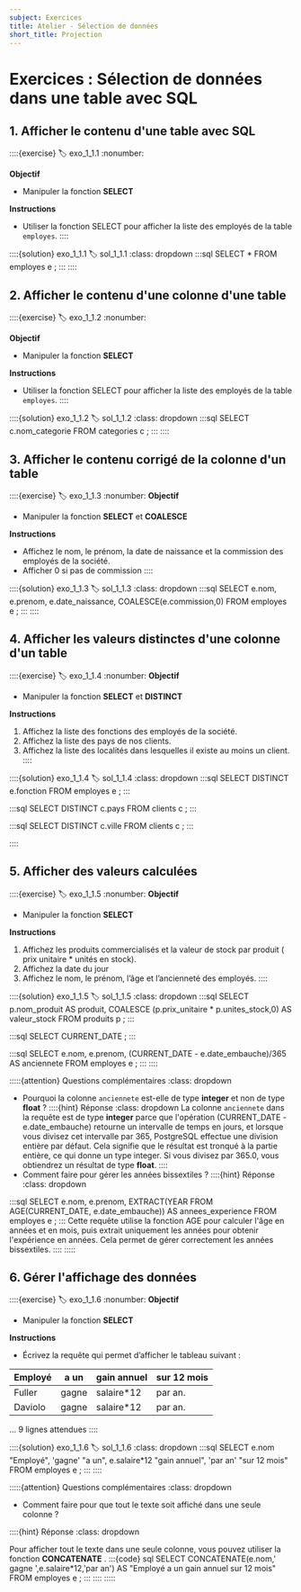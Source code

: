 ```yaml
---
subject: Exercices
title: Atelier - Sélection de données
short_title: Projection
---
```


# Exercices : Sélection de données dans une table avec SQL

## 1. Afficher le contenu d'une table avec SQL
::::{exercise}
:label: exo_1_1.1
:nonumber:

**Objectif**
- Manipuler la fonction **SELECT**

**Instructions**
- Utiliser la fonction SELECT pour afficher la liste des employés de la table `employes`.
::::

::::{solution} exo_1_1.1
:label: sol_1_1.1
:class: dropdown
:::sql
SELECT * FROM employes e ;
:::
::::

## 2. Afficher le contenu d'une colonne d'une table
::::{exercise}
:label: exo_1_1.2
:nonumber:

**Objectif**
- Manipuler la fonction **SELECT**

**Instructions**
- Utiliser la fonction SELECT pour afficher la liste des employés de la table `employes`.
::::

::::{solution} exo_1_1.2
:label: sol_1_1.2
:class: dropdown
:::sql
SELECT c.nom_categorie FROM categories c ;
:::
::::

## 3. Afficher le contenu corrigé de la colonne d'un table

::::{exercise}
:label: exo_1_1.3
:nonumber:
**Objectif**
- Manipuler la fonction **SELECT** et **COALESCE**

**Instructions**
- Affichez le nom, le prénom, la date de naissance et la commission des employés de la société.
- Afficher 0 si pas de commission
::::

::::{solution} exo_1_1.3
:label: sol_1_1.3
:class: dropdown
:::sql
SELECT 
    e.nom, 
    e.prenom, 
    e.date_naissance, 
    COALESCE(e.commission,0) 
FROM employes e ;
:::
::::

## 4. Afficher les valeurs distinctes d'une colonne d'un table

::::{exercise}
:label: exo_1_1.4
:nonumber:
**Objectif**
- Manipuler la fonction **SELECT** et **DISTINCT**

**Instructions**
1. Affichez la liste des fonctions des employés de la société.
2. Affichez la liste des pays de nos clients.
3. Affichez la liste des localités dans lesquelles il existe au moins un client.
::::

::::{solution} exo_1_1.4
:label: sol_1_1.4
:class: dropdown
:::sql
SELECT DISTINCT
    e.fonction 
FROM employes e ;
:::

:::sql
SELECT DISTINCT
    c.pays 
FROM clients c ;
:::

:::sql
SELECT DISTINCT
    c.ville 
FROM clients c ;
:::

::::

## 5. Afficher des valeurs calculées

::::{exercise}
:label: exo_1_1.5
:nonumber:
**Objectif**
- Manipuler la fonction **SELECT**

**Instructions**
1. Affichez les produits commercialisés et la valeur de stock par produit ( prix unitaire * unités en stock).
2. Affichez la date du jour
2. Affichez le nom, le prénom, l’âge et l’ancienneté des employés.
::::

::::{solution} exo_1_1.5
:label: sol_1_1.5
:class: dropdown
:::sql
SELECT 
    p.nom_produit AS produit,
    COALESCE (p.prix_unitaire * p.unites_stock,0) AS valeur_stock
FROM produits p ;
:::

:::sql
SELECT CURRENT_DATE ;
:::

:::sql
SELECT 
    e.nom,
    e.prenom,
    (CURRENT_DATE - e.date_embauche)/365 AS anciennete
FROM employes e ;
:::
::::

:::::{attention} Questions complémentaires
:class: dropdown
- Pourquoi la colonne `anciennete` est-elle de type **integer** et non de type **float** ?
::::{hint} Réponse
:class: dropdown
La colonne `anciennete` dans la requête est de type **integer** parce que l'opération (CURRENT_DATE - e.date_embauche) retourne un intervalle de temps en jours, et lorsque vous divisez cet intervalle par 365, PostgreSQL effectue une division entière par défaut. Cela signifie que le résultat est tronqué à la partie entière, ce qui donne un type integer. Si vous divisez par 365.0, vous obtiendrez un résultat de type **float**.
::::
- Comment faire pour gérer les années bissextiles ?
::::{hint} Réponse
:class: dropdown

:::sql
SELECT 
	e.nom,
	e.prenom,
	EXTRACT(YEAR FROM AGE(CURRENT_DATE, e.date_embauche)) AS annees_experience
FROM employes e ;
:::
Cette requête utilise la fonction AGE pour calculer l'âge en années et en mois, puis extrait uniquement les années pour obtenir l'expérience en années. Cela permet de gérer correctement les années bissextiles.
::::
:::::
## 6. Gérer l'affichage des données
::::{exercise}
:label: exo_1_1.6
:nonumber:
**Objectif**
- Manipuler la fonction **SELECT**

**Instructions**
- Écrivez la requête qui permet d’afficher le tableau suivant : 

|Employé | a un | gain annuel | sur 12 mois |
|--|--|--|--|
|Fuller| gagne |salaire*12 |par an. |
|Daviolo| gagne |salaire*12 |par an. |
...
9 lignes attendues
::::

::::{solution} exo_1_1.6
:label: sol_1_1.6
:class: dropdown
:::sql
SELECT 
    e.nom "Employé",
    'gagne' "a un",
    e.salaire*12 "gain annuel",
    'par an' "sur 12 mois"
FROM employes e ;
:::
::::

:::::{attention} Questions complémentaires
:class: dropdown
- Comment faire pour que tout le texte soit affiché dans une seule colonne ?

::::{hint} Réponse
:class: dropdown

Pour afficher tout le texte dans une seule colonne, vous pouvez utiliser la fonction **CONCATENATE** .
:::{code} sql
SELECT 
    CONCATENATE(e.nom,' gagne ',e.salaire*12,'par an') AS "Employé a un gain annuel sur 12 mois"
FROM employes e ;
:::
::::
:::::